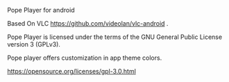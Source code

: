 Pope Player for android

Based On VLC https://github.com/videolan/vlc-android .

Pope Player is licensed under the terms of the GNU General Public License version 3 (GPLv3).

Pope player offers customization in app theme colors.

https://opensource.org/licenses/gpl-3.0.html

